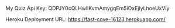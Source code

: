 My Quiz Api Key: QDPJY0cQLHwllKvmAmygqEm5iOxEjlyLhoeUxViy

Heroku Deployment URL: https://fast-cove-16123.herokuapp.com/